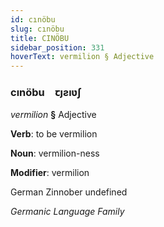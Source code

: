 ```yaml
---
id: cınöbu
slug: cınöbu
title: CINÖBU
sidebar_position: 331
hoverText: vermilion § Adjective
---
```


### cınöbu&emsp;<span kind="abugida">ꞇȷƨıʋʃ</span>

*vermilion* **§** Adjective

**Verb**: to be vermilion

**Noun**: vermilion-ness

**Modifier**: vermilion

German Zinnober undefined

*Germanic Language Family*